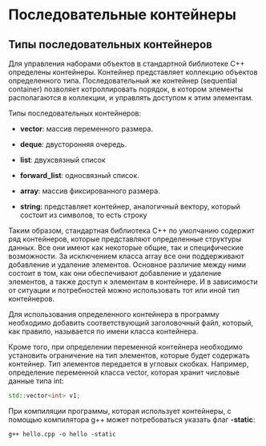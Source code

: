 # Последовательные контейнеры

## Типы последовательных контейнеров

Для управления наборами объектов в стандартной библиотеке C++ определены контейнеры. 
Контейнер представляет коллекцию объектов определенного типа. Последовательный же контейнер (sequential container) позволяет котроллировать 
порядок, в котором элементы располагаются в коллекции, и управлять доступом к этим элементам.

Типы последовательных контейнеров:

- **vector**: массив переменного размера.

- **deque**: двусторонняя очередь.

- **list**:  двухсвязный список

- **forward_list**: односвязный список.

- **array**: массив фиксированного размера.

- **string**: представляет контейнер, аналогичный вектору, который состоит из символов, то есть строку

Таким образом, стандартная библиотека C++ по умолчанию содержит ряд контейнеров, которые представляют определенные структуры данных. Все они имеют как некоторые 
общие, так и специфические возможности. За исключением класса array все они поддерживают добавление и удаление элементов. 
Основное различие между ними состоит в том, как они обеспечивают добавление и удаление элементов, а также доступ к элементам в контейнере. 
И в зависимости от ситуации и потребностей можно использовать тот или иной тип контейнеров.

Для использования определенного контейнера в программу необходимо добавить соответствующий заголовочный файл, который, как правило, называется по имени 
класса контейнера.

Кроме того, при определении переменной контейнера необходимо установить ограничение на тип элементов, которые будет содержать контейнер. 
Тип элементов передается в угловых скобках. Например, определение переменной класса vector, которая хранит числовые данные типа int:

```cpp
std::vector<int> v1;
```

При компиляции программы, которая использует контейнеры, с помощью компилятора g++ может потребоваться указать флаг **-static**:

```
g++ hello.cpp -o hello -static
```

